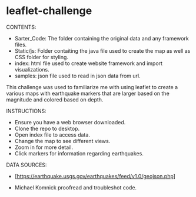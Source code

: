 # leaflet-challenge

CONTENTS:
- Sarter_Code: The folder containing the original data and any framework files.
- Static/js: Folder contaiting the java file used to create the map as well as CSS folder for styling.
- index: html file used to create website framework and import visualizations.
- samples: json file used to read in json data from url. 

This challenge was used to familiarize me with using leaflet to create a various maps with earthquake markers that are larger based on the magnitude and colored based on depth.

INSTRUCTIONS:
- Ensure you have a web browser downloaded.
- Clone the repo to desktop.
- Open index file to access data.
- Change the map to see different views.
- Zoom in for more detail.
- Click markers for information regarding earthquakes.

DATA SOURCES:
- [https://earthquake.usgs.gov/earthquakes/feed/v1.0/geojson.php] 

- Michael Komnick proofread and troubleshot code.
